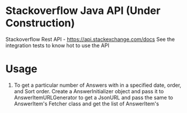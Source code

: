 # Stackoverflow Java API (Under Construction)

Stackoverflow Rest API - https://api.stackexchange.com/docs
See the integration tests to know hot to use the API

# Usage
1. To get a particular number of Answers with in a specified date, order, and Sort order.
	Create a AnswerInitializer object and pass it to AnswerItemURLGenerator to get a JsonURL and pass the same to AnswerItem's Fetcher class and get the list of AnswerItem's